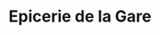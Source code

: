 ---
title: "Epicerie de la Gare"
url: /villeneuve-le-roi/epicerie-de-la-gare/
shop: Lebensmittel
---